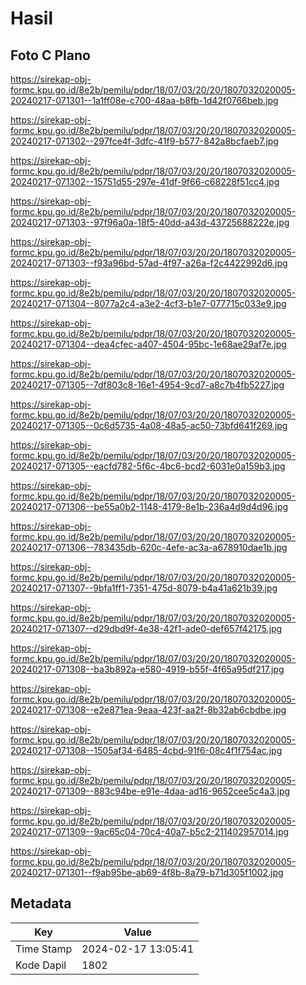 # Hasil

## Foto C Plano

https://sirekap-obj-formc.kpu.go.id/8e2b/pemilu/pdpr/18/07/03/20/20/1807032020005-20240217-071301--1a1ff08e-c700-48aa-b8fb-1d42f0766beb.jpg

https://sirekap-obj-formc.kpu.go.id/8e2b/pemilu/pdpr/18/07/03/20/20/1807032020005-20240217-071302--297fce4f-3dfc-41f9-b577-842a8bcfaeb7.jpg

https://sirekap-obj-formc.kpu.go.id/8e2b/pemilu/pdpr/18/07/03/20/20/1807032020005-20240217-071302--15751d55-297e-41df-9f66-c68228f51cc4.jpg

https://sirekap-obj-formc.kpu.go.id/8e2b/pemilu/pdpr/18/07/03/20/20/1807032020005-20240217-071303--97f96a0a-18f5-40dd-a43d-43725688222e.jpg

https://sirekap-obj-formc.kpu.go.id/8e2b/pemilu/pdpr/18/07/03/20/20/1807032020005-20240217-071303--f93a96bd-57ad-4f97-a26a-f2c4422992d6.jpg

https://sirekap-obj-formc.kpu.go.id/8e2b/pemilu/pdpr/18/07/03/20/20/1807032020005-20240217-071304--8077a2c4-a3e2-4cf3-b1e7-077715c033e9.jpg

https://sirekap-obj-formc.kpu.go.id/8e2b/pemilu/pdpr/18/07/03/20/20/1807032020005-20240217-071304--dea4cfec-a407-4504-95bc-1e68ae29af7e.jpg

https://sirekap-obj-formc.kpu.go.id/8e2b/pemilu/pdpr/18/07/03/20/20/1807032020005-20240217-071305--7df803c8-16e1-4954-9cd7-a8c7b4fb5227.jpg

https://sirekap-obj-formc.kpu.go.id/8e2b/pemilu/pdpr/18/07/03/20/20/1807032020005-20240217-071305--0c6d5735-4a08-48a5-ac50-73bfd641f269.jpg

https://sirekap-obj-formc.kpu.go.id/8e2b/pemilu/pdpr/18/07/03/20/20/1807032020005-20240217-071305--eacfd782-5f6c-4bc6-bcd2-6031e0a159b3.jpg

https://sirekap-obj-formc.kpu.go.id/8e2b/pemilu/pdpr/18/07/03/20/20/1807032020005-20240217-071306--be55a0b2-1148-4179-8e1b-236a4d9d4d96.jpg

https://sirekap-obj-formc.kpu.go.id/8e2b/pemilu/pdpr/18/07/03/20/20/1807032020005-20240217-071306--783435db-620c-4efe-ac3a-a678910dae1b.jpg

https://sirekap-obj-formc.kpu.go.id/8e2b/pemilu/pdpr/18/07/03/20/20/1807032020005-20240217-071307--9bfa1ff1-7351-475d-8079-b4a41a621b39.jpg

https://sirekap-obj-formc.kpu.go.id/8e2b/pemilu/pdpr/18/07/03/20/20/1807032020005-20240217-071307--d29dbd9f-4e38-42f1-ade0-def657f42175.jpg

https://sirekap-obj-formc.kpu.go.id/8e2b/pemilu/pdpr/18/07/03/20/20/1807032020005-20240217-071308--ba3b892a-e580-4919-b55f-4f65a95df217.jpg

https://sirekap-obj-formc.kpu.go.id/8e2b/pemilu/pdpr/18/07/03/20/20/1807032020005-20240217-071308--e2e871ea-9eaa-423f-aa2f-8b32ab6cbdbe.jpg

https://sirekap-obj-formc.kpu.go.id/8e2b/pemilu/pdpr/18/07/03/20/20/1807032020005-20240217-071308--1505af34-6485-4cbd-91f6-08c4f1f754ac.jpg

https://sirekap-obj-formc.kpu.go.id/8e2b/pemilu/pdpr/18/07/03/20/20/1807032020005-20240217-071309--883c94be-e91e-4daa-ad16-9652cee5c4a3.jpg

https://sirekap-obj-formc.kpu.go.id/8e2b/pemilu/pdpr/18/07/03/20/20/1807032020005-20240217-071309--9ac65c04-70c4-40a7-b5c2-211402957014.jpg

https://sirekap-obj-formc.kpu.go.id/8e2b/pemilu/pdpr/18/07/03/20/20/1807032020005-20240217-071301--f9ab95be-ab69-4f8b-8a79-b71d305f1002.jpg


## Metadata

| Key        | Value               |
| ---------- | ------------------- |
| Time Stamp | 2024-02-17 13:05:41 |
| Kode Dapil | 1802                |



